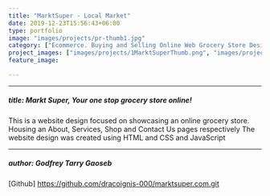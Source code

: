 ```yaml
---
title: "MarktSuper - Local Market"
date: 2019-12-23T15:56:43+06:00
type: portfolio
image: "images/projects/pr-thumb1.jpg"
category: ["Ecommerce. Buying and Selling Online Web Grocery Store Design."]
project_images: ["images/projects/1MarktSuperThumb.png", "images/projects/2MarktSuperThumb.png", "images/projects/3MarktSuperThumb.png", "images/projects/4MarktSuperThumb.png", ]
feature_image: 

---
```


---
##### title: Markt Super, Your one stop grocery store online!

This is a website design focused on showcasing an online grocery store. Housing an About, Services, Shop and Contact Us pages respectively The website design was created using HTML and CSS and JavaScript

---
##### author: Godfrey Tarry Gaoseb

[Github] https://github.com/dracoignis-000/marktsuper.com.git